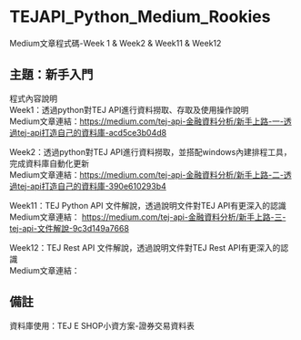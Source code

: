 # TEJAPI_Python_Medium_Rookies
Medium文章程式碼-Week 1 & Week2 & Week11 & Week12

## 主題：新手入門
程式內容說明<br>
Week1：透過python對TEJ API進行資料撈取、存取及使用操作說明<br>
Medium文章連結：https://medium.com/tej-api-金融資料分析/新手上路-一-透過tej-api打造自己的資料庫-acd5ce3b04d8 <br>

Week2：透過python對TEJ API進行資料撈取，並搭配windows內建排程工具，完成資料庫自動化更新<br>
Medium文章連結：https://medium.com/tej-api-金融資料分析/新手上路-二-透過tej-api打造自己的資料庫-390e610293b4 <br>

Week11：TEJ Python API 文件解說，透過說明文件對TEJ API有更深入的認識<br>
Medium文章連結： https://medium.com/tej-api-金融資料分析/新手上路-三-tej-api-文件解說-9c3d149a7668 <br>

Week12：TEJ Rest API 文件解說，透過說明文件對TEJ Rest API有更深入的認識<br>
Medium文章連結： <br>

## 備註
資料庫使用：TEJ E SHOP小資方案-證券交易資料表
